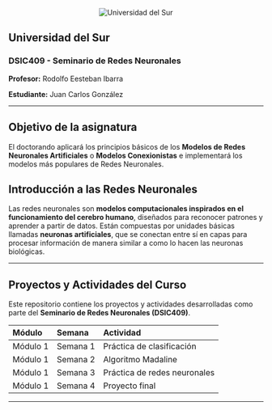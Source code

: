 <p align="center">
  <img src="https://d2j6dbq0eux0bg.cloudfront.net/images/43093237/3601039288.png" alt="Universidad del Sur">
</p>

## Universidad del Sur

### DSIC409 - Seminario de Redes Neuronales

**Profesor:** Rodolfo Eesteban Ibarra

**Estudiante:** Juan Carlos González

---

## Objetivo de la asignatura

El doctorando aplicará los principios básicos de los **Modelos de Redes Neuronales Artificiales** o **Modelos Conexionistas** e implementará los modelos más populares de Redes Neuronales.

## Introducción a las Redes Neuronales

Las redes neuronales son **modelos computacionales inspirados en el funcionamiento del cerebro humano**, diseñados para reconocer patrones y aprender a partir de datos. Están compuestas por unidades básicas llamadas **neuronas artificiales**, que se conectan entre sí en capas para procesar información de manera similar a como lo hacen las neuronas biológicas.

---

## Proyectos y Actividades del Curso

Este repositorio contiene los proyectos y actividades desarrolladas como parte del **Seminario de Redes Neuronales (DSIC409)**.

| Módulo   | Semana    | Actividad                          | 
| :------- | :-------- | :--------------------------------- | 
| Módulo 1 | Semana 1  | Práctica de clasificación          | 
| Módulo 1 | Semana 2  | Algoritmo Madaline                 | 
| Módulo 1 | Semana 3  | Práctica de redes neuronales       | 
| Módulo 1 | Semana 4  | Proyecto final                     | 

---
